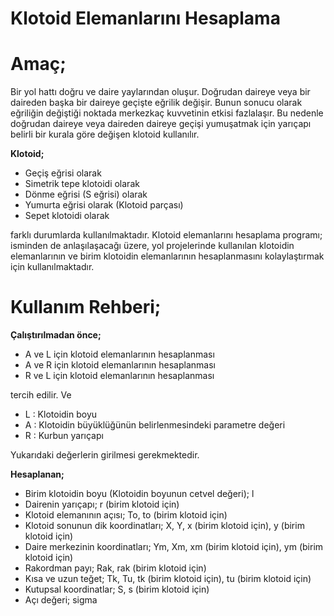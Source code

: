 # Klotoid Elemanlarını Hesaplama

**Amaç;**
=========

Bir yol hattı doğru ve daire yaylarından oluşur. Doğrudan daireye veya bir daireden başka bir daireye geçişte eğrilik değişir. Bunun sonucu olarak eğriliğin değiştiği noktada merkezkaç kuvvetinin etkisi fazlalaşır. Bu nedenle doğrudan daireye veya daireden daireye geçişi yumuşatmak için yarıçapı belirli bir kurala göre değişen klotoid kullanılır.

**Klotoid;**

+ Geçiş eğrisi olarak
+ Simetrik tepe klotoidi olarak
+ Dönme eğrisi (S eğrisi) olarak
+ Yumurta eğrisi olarak (Klotoid parçası)
+ Sepet klotoidi olarak

farklı durumlarda kullanılmaktadır. Klotoid elemanlarını hesaplama programı; isminden de anlaşılaşacağı üzere, yol projelerinde kullanılan klotoidin elemanlarının ve birim klotoidin elemanlarının hesaplanmasını kolaylaştırmak için kullanılmaktadır.

**Kullanım Rehberi;**
=====================

**Çalıştırılmadan önce;**

+ A ve L için klotoid elemanlarının hesaplanması
+ A ve R için klotoid elemanlarının hesaplanması
+ R ve L için klotoid elemanlarının hesaplanması

tercih edilir. Ve

+ L : Klotoidin boyu
+ A : Klotoidin büyüklüğünün belirlenmesindeki parametre değeri
+ R : Kurbun yarıçapı

Yukarıdaki değerlerin girilmesi gerekmektedir.

**Hesaplanan;**

+ Birim klotoidin boyu (Klotoidin boyunun cetvel değeri); l
+ Dairenin yarıçapı; r (birim klotoid için)
+ Klotoid elemanının açısı; To, to (birim klotoid için)
+ Klotoid sonunun dik koordinatları; X, Y, x (birim klotoid için), y (birim klotoid için)
+ Daire merkezinin koordinatları; Ym, Xm, xm (birim klotoid için), ym (birim klotoid için)
+ Rakordman payı; Rak, rak (birim klotoid için)
+ Kısa ve uzun teğet; Tk, Tu, tk (birim klotoid için), tu (birim klotoid için)
+ Kutupsal koordinatlar; S, s (birim klotoid için)
+ Açı değeri; sigma

